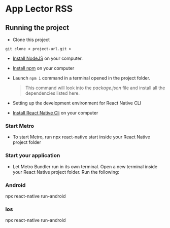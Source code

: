 # App Lector RSS

## Running the project

- Clone this project

```
git clone < project-url.git >
```

- [Install NodeJS](https://nodejs.org/en/) on your computer.

- [Install npm](https://docs.npmjs.com/getting-started) on your computer

- Launch `npm i` command in a terminal opened in the project folder.

  > This command will look into the _package.json_ file and install all the dependencies listed here.

- Setting up the development environment for React Native CLI
- [Install React Native Cli](https://reactnative.dev/docs/environment-setup) on your computer

### Start Metro

- To start Metro, run npx react-native start inside your React Native project folder

### Start your application

- Let Metro Bundler run in its own terminal. Open a new terminal inside your React Native project folder. Run the following:

### Android

npx react-native run-android

### Ios

npx react-native run-android
